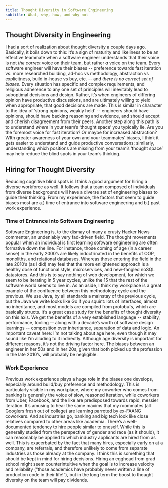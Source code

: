 ```yaml
---
title: Thought Diversity in Software Engineering
subtitle: What, why, how, and why not
---
```


## Thought Diversity in Engineering
I had a sort of realization about thought diversity a couple days ago. Basically, it boils down to this: it’s a sign of maturity and likeliness to be an effective teammate when a software engineer understands that their voice is not *the correct* voice on their team, but rather *a* voice on the team. Every software engineer will have their biases -- preference towards fast iteration vs. more researched building, ad-hoc vs methodology, abstraction vs explicitness, build in-house vs buy, etc. -- and *there is no correct set of biases*. Every situation has specific and complex requirements, and religious adherence to any one set of principles will inevitably lead to suboptimal decisions and design. Rather, it’s when engineers of differing opinion have productive discussions, and are ultimately willing to yield when appropriate, that good decisions are made. This is similar in character to the idea of ‘strong opinions, weakly held’ -- engineers should have opinions, should have backing reasoning and evidence, and should accept and cherish disagreement from their peers.
Another step along this path is to understand *where* in your team’s ‘thought space’ you typically lie. Are you the foremost voice for fast iteration? Or maybe for increased abstraction? WIth greater awareness of your own and your teammates’ biases, I think it gets easier to understand and guide productive conversations; similarly, understanding which positions are missing from your team’s ‘thought space’ may help reduce the blind spots in your team’s thinking.

## Hiring for Thought Diversity
Reducing cognitive blind spots is I think a good argument for hiring a diverse workforce as well. It follows that a team composed of individuals from diverse backgrounds will have a diverse set of engineering biases to guide their thinking. From my experience, the factors that seem to guide biases most are a.) time of entrance into software engineering and b.) past work experience.

### Time of Entrance into Software Engineering
Software Engineering is, to the dismay of many a crusty Hacker News commenter, an undeniably very fad-driven field. The thought movements popular when an individual is first learning software engineering are often formative down the line. For instance, those coming of age (in a career sense) in the early 2000’s are likely indoctrinated in the benefits of OOP, monoliths, and relational databases. Whereas those entering the field in the late 2010’s (as I did) may feel that the more enlightened approach is a healthy dose of functional style, microservices, and new-fangled noSQL datastores. And this is to say nothing of web development, for which we seem to be iterating in 5 year cycles, unlike the 15 that the rest of the software world seems to live in.
As an aside, I think my workplace is a great example of the confluence between this methodology cycle and the previous. We use Java, by all standards a mainstay of the previous cycle, but the Java we write looks like Go if you squint: lots of interfaces, almost no inheritance, and most models are compiled from protobufs, which are basically structs. It’s a great case study for the benefits of thought diversity on this axis. We get the benefits of a very established language -- stability, performance, tooling -- along with a decade’s worth of software design learnings -- composition over inheritance, separation of data and logic.
An important caveat here: I’m not talking about age here, even though it may sound like I’m alluding to it indirectly. Although age diversity is important for different reasons, it’s not the driving factor here. The biases between an engineer in her 50s and in her 20s, given that both picked up the profession in the late 2010’s, will probably be negligible.

### Work Experience
Previous work experience plays a huge role in the biases one develops, especially around build/buy preference and methodology. This is particularly visible in my workplace, where my coworker who comes from banking is generally the voice of slow, reasoned iteration, while coworkers from Uber, Facebook, and the like are predisposed towards rapid, messier iteration. It’s amusing to hear the same maxims that my roommates (all Googlers fresh out of college) are learning parroted by ex-FAANG coworkers. And as industries go, banking and big tech look like close relatives compared to other areas like academia.
There’s a well-documented tendency to hire people similar to oneself. While this is generally studied from the perspective of gender and race (as it should), it can reasonably be applied to which industry applicants are hired from as well. This is exacerbated by the fact that many hires, especially early on at a company, are referrals, and therefore unlikely to come from separate industries as those already at the company. I think this is something that should be kept in mind for hiring decisions. Hiring an egghead from grad school might seem counterintuitive when the goal is to increase velocity and reliability (“those academics have probably never written a line of production code in their life!”), but in the long term the boost to thought diversity on the team will pay dividends.